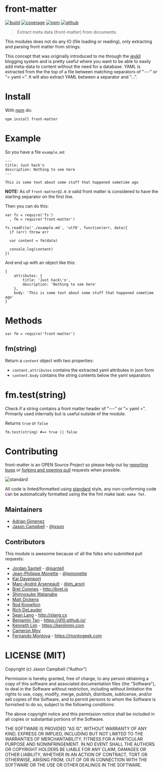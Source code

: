 # front-matter
[![build][build-img]][build-url]
[![coverage][coverage-img]][coverage-url]
[![npm][npm-img]][npm-url]
[![github][github-img]][github-url]

> Extract meta data (front-matter) from documents.

This modules does not do any IO (file loading or reading), only extracting and
parsing front matter from strings.

This concept that was originally introduced to me through the [jeykll][jeykll] blogging system and is pretty useful where you want to be able to easily add meta-data to content without the need for a database. YAML is extracted from the the top of a file between matching separators of "---" or "= yaml =". It will also extract YAML between a separator and "...".

<!-- This is part of a long running project I have been working on where I am splitting out internals of [haiku][haiku] into to separate, more useful and shareable modules. If your in need of a static site generator [check it out][haiku]. -->

# Install

With [npm][npm] do:

    npm install front-matter

# Example

So you have a file `example.md`:

    ---
    title: Just hack'n
    description: Nothing to see here
    ---

    This is some text about some stuff that happened sometime ago

**NOTE:** As of `front-matter@2.0.0` valid front matter is considered to have
the starting separator on the first line.

Then you can do this:

    var fs = require('fs')
      , fm = require('front-matter')

    fs.readFile('./example.md', 'utf8', function(err, data){
      if (err) throw err

      var content = fm(data)

      console.log(content)
    })

And end up with an object like this:

    {
        attributes: {
            title: 'Just hack\'n',
            description: 'Nothing to see here'
        },
        body: 'This is some text about some stuff that happened sometime ago'
    }

# Methods

    var fm = require('front-matter')

## fm(string)

Return a `content` object with two properties:

* `content.attributes` contains the extracted yaml attributes in json form
* `content.body` contains the string contents below the yaml separators

# fm.test(string)

Check if a string contains a front matter header of "---" or "= yaml =". Primarily used internally but is useful outside of the module.

Returns `true` or `false`

    fm.test(string) #=> true || false

# Contributing

front-matter is an OPEN Source Project so please help out by [reporting bugs](http://github.com/jxson/front-matter/issues) or [forking and opening pull](https://github.com/jxson/front-matter) requests when possible.

![standard][standard-img]

All code is linted/formatted using [standard][standard-url] style, any non-conforming code can be automatically formatted using the the fmt make task: `make fmt`.

## Maintainers

- [Adrian Gimenez](https://github.com/axdg)
- [Jason Campbell](https://github.com/jxson) - [@jxson](https://twitter.com/jxson)

## Contributors

This module is awesome because of all the folks who submitted pull requests:

- [Jordan Santell](https://github.com/jsantell) - [@jsantell](https://twitter.com/jsantell)
- [Jean-Philippe Monette](https://github.com/jpmonette) - [@jpmonette](https://twitter.com/jpmonette)
- [Kai Davenport](https://github.com/binocarlos)
- [Marc-André Arseneault](https://github.com/arsnl) - [@im_arsnl](https://twitter.com/im_arsnl)
- [Bret Comnes](https://github.com/bcomnes) - http://bret.io
- [Shinnosuke Watanabe](https://github.com/shinnn)
- [Matt Dickens](https://github.com/mpd106)
- [Rod Knowlton](https://github.com/codelahoma)
- [Rich DeLauder](https://github.com/FMJaguar)
- [Sean Lang](https://github.com/slang800) - http://slang.cx
- [Benjamin Tan](https://github.com/d10) - https://d10.github.io/
- [Kenneth Lim](https://github.com/kenlimmj) - https://kenlimmj.com
- [Cameron Moy](https://github.com/camoy)
- [Fernando Montoya](https://github.com/montogeek) - https://montogeek.com

# LICENSE (MIT)

Copyright (c) Jason Campbell ("Author")

Permission is hereby granted, free of charge, to any person obtaining a copy of this software and associated documentation files (the "Software"), to deal in the Software without restriction, including without limitation the rights to use, copy, modify, merge, publish, distribute, sublicense, and/or sell copies of the Software, and to permit persons to whom the Software is furnished to do so, subject to the following conditions:

The above copyright notice and this permission notice shall be included in all copies or substantial portions of the Software.

THE SOFTWARE IS PROVIDED "AS IS", WITHOUT WARRANTY OF ANY KIND, EXPRESS OR IMPLIED, INCLUDING BUT NOT LIMITED TO THE WARRANTIES OF MERCHANTABILITY, FITNESS FOR A PARTICULAR PURPOSE AND NONINFRINGEMENT. IN NO EVENT SHALL THE AUTHORS OR COPYRIGHT HOLDERS BE LIABLE FOR ANY CLAIM, DAMAGES OR OTHER LIABILITY, WHETHER IN AN ACTION OF CONTRACT, TORT OR OTHERWISE, ARISING FROM, OUT OF OR IN CONNECTION WITH THE SOFTWARE OR THE USE OR OTHER DEALINGS IN THE SOFTWARE.


[yaml]: http://en.wikipedia.org/wiki/YAML
[haiku]: http://haiku.io
[npm]: http://npmjs.org
[jeykll]: https://github.com/mojombo/jekyll
[coverage-img]: https://img.shields.io/coveralls/jxson/front-matter.svg
[coverage-url]: https://coveralls.io/r/jxson/front-matter?branch=master
[build-img]: https://img.shields.io/travis/jxson/front-matter.svg
[build-url]: http://travis-ci.org/jxson/front-matter
[npm-img]: https://img.shields.io/npm/dm/front-matter.svg
[npm-url]: https://npmjs.org/package/standard
[github-img]: https://img.shields.io/github/stars/jxson/front-matter.svg?style=social&label=Star
[github-url]: https://github.com/jxson/front-matter/
[standard-img]: https://cdn.rawgit.com/feross/standard/master/badge.svg
[standard-url]: http://npmjs.com/package/standard

